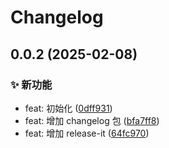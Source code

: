 # Changelog

## 0.0.2 (2025-02-08)


### ✨ 新功能

* feat: 初始化 ([0dff931](https://github.com/aatrooox/blog.zzao.club/commit/0dff931390233ff6a75c6afeed11f96cceb8889c))
* feat: 增加 changelog 包 ([bfa7ff8](https://github.com/aatrooox/blog.zzao.club/commit/bfa7ff874f6fecd91458d87bdb12068974780a22))
* feat: 增加 release-it ([64fc970](https://github.com/aatrooox/blog.zzao.club/commit/64fc970523086b97d0bf44a7975f75a2db6327e7))
